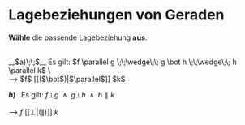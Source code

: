 <!--
version:  0.0.1

language: de

@style
input {
    text-align: center;
}

.flex-container {
    display: flex;
    flex-wrap: wrap;
    align-items: stretch;
    gap: 20px;
}

.flex-child {
    flex: 1;
    min-width: 350px;
    margin-right: 20px;
}

@media (max-width: 400px) {
    .flex-child {
        flex: 100%;
        margin-right: 0;
    }
}
@end

formula: \carry   \textcolor{red}{\scriptsize #1}
formula: \digit   \rlap{\carry{#1}}\phantom{#2}#2
formula: \permil  \text{‰}

import: https://raw.githubusercontent.com/LiaTemplates/Tikz-Jax/main/README.md

script: https://cdn.jsdelivr.net/gh/LiaTemplates/Tikz-Jax@main/dist/index.js


tags: Lagebeziehung, leicht, niedrig, Angeben

comment: Strecken oder Geraden können unter besonderen Bedingungen parallel oder orthogonal zueinander sein. Welche Lagebeziehung haben die betrachteten Objekte zueinander?

author: Martin Lommatzsch

-->


# Lagebeziehungen von Geraden

**Wähle** die passende Lagebeziehung **aus**.

<br>


<section class="flex-container">

<div class="flex-child">
__$a)\;\;$__ Es gilt: $f \parallel g \;\;\wedge\;\; g \bot h \;\;\wedge\;\; h \parallel k$ \
<br>
--> $f$ [[($\bot$)|$\parallel$]] $k$

<br>
</div>

<div class="flex-child">

__$b)\;\;$__  Es gilt: $f \bot g \;\;\wedge\;\; g \bot h \;\;\wedge\;\; h \parallel k$ \
<br>
--> $f$ [[$\bot$|($\parallel$)]] $k$

</div>

</section>




<br>
<br>
<br>
<br>
<br>